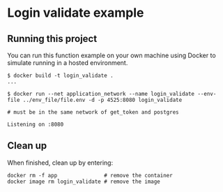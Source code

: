 # Login validate example


## Running this project

You can run this function example on your own machine using Docker to simulate
running in a hosted environment.

```shell
$ docker build -t login_validate .
...

$ docker run --net application_network --name login_validate --env-file ../env_file/file.env -d -p 4525:8080 login_validate

# must be in the same network of get_token and postgres

Listening on :8080
```

## Clean up

When finished, clean up by entering:

```shell
docker rm -f app               # remove the container
docker image rm login_validate # remove the image
```
